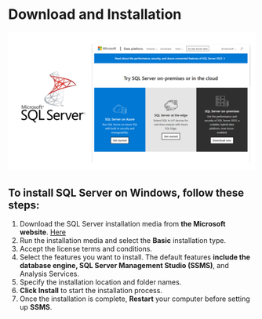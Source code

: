 Download and Installation
============
![0](/images/01-SSMS.png)

## To install SQL Server on Windows, follow these steps:
1. Download the SQL Server installation media from **the Microsoft website**. [Here]( https://www.microsoft.com/en-us/sql-server/sql-server-downloads)
2. Run the installation media and select the **Basic** installation type.
3. Accept the license terms and conditions.
4. Select the features you want to install. The default features **include the database engine, SQL Server Management Studio (SSMS)**, and Analysis Services.
5. Specify the installation location and folder names.
6. **Click Install** to start the installation process.
7. Once the installation is complete, **Restart** your computer before setting up **SSMS**.
